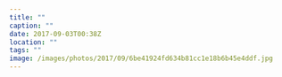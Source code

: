 ```yaml
---
title: ""
caption: ""
date: 2017-09-03T00:38Z
location: ""
tags: ""
image: /images/photos/2017/09/6be41924fd634b81cc1e18b6b45e4ddf.jpg
---
```


